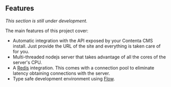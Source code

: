 ## Features

_This section is still under development._

The main features of this project cover:

  - Automatic integration with the API exposed by your Contenta CMS install.
    Just provide the URL of the site and everything is taken care of for you.
  - Multi-threaded nodejs server that takes advantage of all the cores of the
    server's CPU.
  - A [Redis](http://redis.io) integration. This comes with a connection pool to
    eliminate latency obtaining connections with the server.
  - Type safe development environment using [Flow](http://flow.org).

